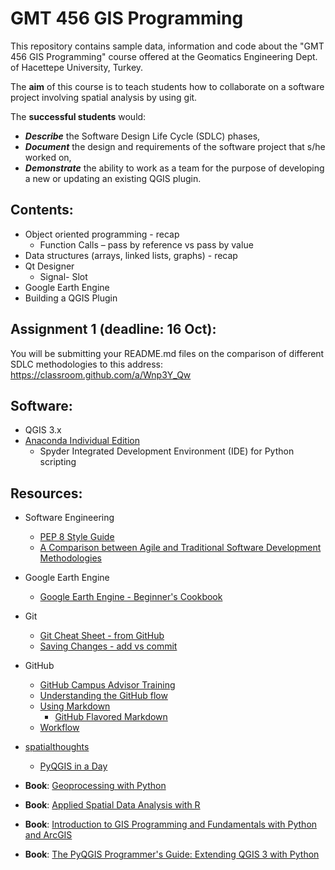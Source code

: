 # GMT 456 GIS Programming
This repository contains sample data, information and code about the "GMT 456 GIS Programming" course offered at the Geomatics Engineering Dept. of Hacettepe University, Turkey.

The **aim** of this course is to teach students how to collaborate on a software project involving spatial analysis by using git.   

The **successful students** would: 
* ***Describe*** the Software Design Life Cycle (SDLC) phases,
* ***Document*** the design and requirements of the software project that s/he worked on, 
* ***Demonstrate*** the ability to work as a team for the purpose of developing a new or updating an existing QGIS plugin.

## Contents:
* Object oriented programming - recap
   * Function Calls – pass by reference vs pass by value
* Data structures (arrays, linked lists, graphs) - recap 
* Qt Designer
   * Signal- Slot
* Google Earth Engine
* Building a QGIS Plugin

## Assignment 1 (deadline: 16 Oct):
You will be submitting your README.md files on the comparison of different SDLC methodologies to this address: 
https://classroom.github.com/a/Wnp3Y_Qw

## Software:
* QGIS 3.x 
* [Anaconda Individual Edition](https://www.anaconda.com/products/individual)
   * Spyder Integrated Development Environment (IDE) for Python scripting


## Resources:
* Software Engineering
   * [PEP 8 Style Guide](https://www.python.org/dev/peps/pep-0008/)
   * [A Comparison between Agile and Traditional Software Development Methodologies](https://www.unf.edu/~broggio/cen6940/ComparisonAgileTraditional.pdf)
* Google Earth Engine
   * [Google Earth Engine - Beginner's Cookbook](https://developers.google.com/earth-engine/tutorials/community/beginners-cookbook)
* Git
   * [Git Cheat Sheet - from GitHub](https://education.github.com/git-cheat-sheet-education.pdf)
   * [Saving Changes - add vs commit](https://www.atlassian.com/git/tutorials/saving-changes)

* GitHub
   * [GitHub Campus Advisor Training](https://www.youtube.com/playlist?list=PLIRjfNq867be7VngMuXsjTvzBM26nBINg)
   * [Understanding the GitHub flow](https://guides.github.com/introduction/flow/)
   * [Using Markdown](https://commonmark.org/help/)
      * [GitHub Flavored Markdown](https://enterprise.github.com/downloads/en/markdown-cheatsheet.pdf)
   * [Workflow](https://enterprise.github.com/downloads/en/github-flow-cheatsheet.pdf)
   
 
* [spatialthoughts](https://github.com/spatialthoughts/courses)
   * [PyQGIS in a Day](https://courses.spatialthoughts.com/pyqgis-in-a-day.html)
 
* **Book**: [Geoprocessing with Python](https://www.manning.com/books/geoprocessing-with-python)
* **Book**: [Applied Spatial Data Analysis with R](https://www.springer.com/gp/book/9781461476177)
* **Book**: [Introduction to GIS Programming and Fundamentals with Python and ArcGIS](https://www.routledge.com/Introduction-to-GIS-Programming-and-Fundamentals-with-Python-and-ArcGIS/Yang/p/book/9780367573775)
* **Book**: [The PyQGIS Programmer's Guide: Extending QGIS 3 with Python](https://locatepress.com/ppg3)
